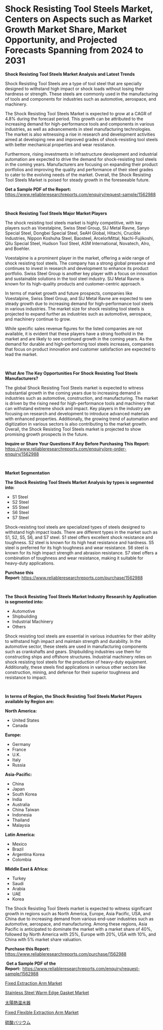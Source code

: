 <p><h1>Shock Resisting Tool Steels Market, Centers on Aspects such as Market Growth Market Share, Market Opportunity, and Projected Forecasts Spanning from 2024 to 2031</h1></p><p><strong>Shock Resisting Tool Steels Market Analysis and Latest Trends</strong></p>
<p><p>Shock Resisting Tool Steels are a type of tool steel that are specially designed to withstand high impact or shock loads without losing their hardness or strength. These steels are commonly used in the manufacturing of tools and components for industries such as automotive, aerospace, and machinery.</p><p>The Shock Resisting Tool Steels Market is expected to grow at a CAGR of 4.8% during the forecast period. This growth can be attributed to the increasing demand for high-performance tools and components in various industries, as well as advancements in steel manufacturing technologies. The market is also witnessing a rise in research and development activities aimed at developing new and improved grades of shock-resisting tool steels with better mechanical properties and wear resistance.</p><p>Furthermore, rising investments in infrastructure development and industrial automation are expected to drive the demand for shock-resisting tool steels in the coming years. Manufacturers are focusing on expanding their product portfolios and improving the quality and performance of their steel grades to cater to the evolving needs of the market. Overall, the Shock Resisting Tool Steels Market is poised for steady growth in the foreseeable future.</p></p>
<p><strong>Get a Sample PDF of the Report:&nbsp;</strong> <a href="https://www.reliableresearchreports.com/enquiry/request-sample/1562988">https://www.reliableresearchreports.com/enquiry/request-sample/1562988</a></p>
<p>&nbsp;</p>
<p><strong>Shock Resisting Tool Steels Major Market Players</strong></p>
<p><p>The shock resisting tool steels market is highly competitive, with key players such as Voestalpine, Swiss Steel Group, SIJ Metal Ravne, Sanyo Special Steel, Dongbei Special Steel, SeAH Global, Hitachi, Crucible Industries, Nippon Koshuha Steel, Baosteel, ArcelorMittal, Nachi-Fujikoshi, Qilu Special Steel, Hudson Tool Steel, ASM International, Novatech, Alro, and Boehler.</p><p>Voestalpine is a prominent player in the market, offering a wide range of shock resisting tool steels. The company has a strong global presence and continues to invest in research and development to enhance its product portfolio. Swiss Steel Group is another key player with a focus on innovation and sustainable solutions in the tool steel industry. SIJ Metal Ravne is known for its high-quality products and customer-centric approach.</p><p>In terms of market growth and future prospects, companies like Voestalpine, Swiss Steel Group, and SIJ Metal Ravne are expected to see steady growth due to increasing demand for high-performance tool steels in various industries. The market size for shock resisting tool steels is projected to expand further as industries such as automotive, aerospace, and machinery continue to grow.</p><p>While specific sales revenue figures for the listed companies are not available, it is evident that these players have a strong foothold in the market and are likely to see continued growth in the coming years. As the demand for durable and high-performing tool steels increases, companies that focus on product innovation and customer satisfaction are expected to lead the market.</p></p>
<p>&nbsp;</p>
<p><strong>What Are The Key Opportunities For Shock Resisting Tool Steels Manufacturers?</strong></p>
<p><p>The global Shock Resisting Tool Steels market is expected to witness substantial growth in the coming years due to increasing demand in industries such as automotive, construction, and manufacturing. The market is driven by the rising need for high-performance tools and machinery that can withstand extreme shock and impact. Key players in the industry are focusing on research and development to introduce advanced materials with enhanced properties. Additionally, the growing trend of automation and digitization in various sectors is also contributing to the market growth. Overall, the Shock Resisting Tool Steels market is projected to show promising growth prospects in the future.</p></p>
<p><strong>Inquire or Share Your Questions If Any Before Purchasing This Report:</strong> <a href="https://www.reliableresearchreports.com/enquiry/pre-order-enquiry/1562988">https://www.reliableresearchreports.com/enquiry/pre-order-enquiry/1562988</a></p>
<p>&nbsp;</p>
<p><strong>Market Segmentation</strong></p>
<p><strong>The Shock Resisting Tool Steels Market Analysis by types is segmented into:</strong></p>
<p><ul><li>S1 Steel</li><li>S2 Steel</li><li>S5 Steel</li><li>S6 Steel</li><li>S7 Steel</li></ul></p>
<p><p>Shock-resisting tool steels are specialized types of steels designed to withstand high impact loads. There are different types in the market such as S1, S2, S5, S6, and S7 steel. S1 steel offers excellent shock resistance and toughness. S2 steel is known for its high heat resistance and hardness. S5 steel is preferred for its high toughness and wear resistance. S6 steel is known for its high impact strength and abrasion resistance. S7 steel offers a combination of toughness and wear resistance, making it suitable for heavy-duty applications.</p></p>
<p><strong>Purchase this Report:&nbsp;</strong><a href="https://www.reliableresearchreports.com/purchase/1562988">https://www.reliableresearchreports.com/purchase/1562988</a></p>
<p>&nbsp;</p>
<p><strong>The Shock Resisting Tool Steels Market Industry Research by Application is segmented into:</strong></p>
<p><ul><li>Automotive</li><li>Shipbuilding</li><li>Industrial Machinery</li><li>Others</li></ul></p>
<p><p>Shock resisting tool steels are essential in various industries for their ability to withstand high impact and maintain strength and durability. In the automotive sector, these steels are used in manufacturing components such as crankshafts and gears. Shipbuilding industries use them for constructing ships and offshore structures. Industrial machinery relies on shock resisting tool steels for the production of heavy-duty equipment. Additionally, these steels find applications in various other sectors like construction, mining, and defense for their superior toughness and resistance to impact.</p></p>
<p>&nbsp;</p>
<p><strong>In terms of Region, the Shock Resisting Tool Steels Market Players available by Region are:</strong></p>
<p>
    <p> <strong> North America: </strong>
        <ul>
            <li>United States</li>
            <li>Canada</li>
        </ul>
        </p> 
    <p> <strong> Europe: </strong>
        <ul>
            <li>Germany</li>
            <li>France</li>
            <li>U.K.</li>
            <li>Italy</li>
            <li>Russia</li>
        </ul>
        </p> 
    <p> <strong> Asia-Pacific: </strong>
        <ul>
            <li>China</li>
            <li>Japan</li>
            <li>South Korea</li>
            <li>India</li>
            <li>Australia</li>
            <li>China Taiwan</li>
            <li>Indonesia</li>
            <li>Thailand</li>
            <li>Malaysia</li>
        </ul>
        </p> 
    <p> <strong> Latin America: </strong>
        <ul>
            <li>Mexico</li>
            <li>Brazil</li>
            <li>Argentina Korea</li>
            <li>Colombia</li>
        </ul>
        </p> 
    <p> <strong> Middle East & Africa: </strong>
        <ul>
            <li>Turkey</li>
            <li>Saudi</li>
            <li>Arabia</li>
            <li>UAE</li>
            <li>Korea</li>
        </ul>
    </p>
    </p>
<p><p>The Shock Resisting Tool Steels market is expected to witness significant growth in regions such as North America, Europe, Asia Pacific, USA, and China due to increasing demand from various end-user industries such as automotive, aerospace, and manufacturing. Among these regions, Asia Pacific is anticipated to dominate the market with a market share of 40%, followed by North America with 25%, Europe with 20%, USA with 10%, and China with 5% market share valuation.</p></p>
<p><strong>Purchase this Report: </strong><a href="https://www.reliableresearchreports.com/purchase/1562988">https://www.reliableresearchreports.com/purchase/1562988</a></p>
<p>&nbsp;<strong>Get a Sample PDF of the Report:&nbsp;&nbsp;</strong><a href="https://www.reliableresearchreports.com/enquiry/request-sample/1562988">https://www.reliableresearchreports.com/enquiry/request-sample/1562988</a></p>
<p><strong></strong></p>
<p><p><a href="https://issuu.com/reportprime-2/docs/fixed-extraction-arm-market-size-2030.pptx">Fixed Extraction Arm Market</a></p><p><a href="https://github.com/mbisetmhermsr/Market-Research-Report-List-1/blob/main/stainless-steel-warm-edge-gasket-market.md">Stainless Steel Warm Edge Gasket Market</a></p><p><a href="https://github.com/vtbvgl20191192/Market-Research-Report-List-1/blob/main/456141591.md">太陽熱温水器</a></p><p><a href="https://issuu.com/reportprime-2/docs/fixed-flexible-extraction-arm-market-size-2030.ppt">Fixed Flexible Extraction Arm Market</a></p><p><a href="https://github.com/avwofrml53535/Market-Research-Report-List-1/blob/main/647706390.md">硫酸バリウム</a></p></p>